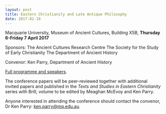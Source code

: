 ```yaml
---
layout: post
title: Eastern Christianity and Late Antique Philosophy
date: 2017-02-10
---
```


Macquarie University, Museum of Ancient Cultures, Building X5B,
**Thursday 6-Friday 7 April 2017**




Sponsors:
The Ancient Cultures Research Centre
The Society for
the Study of Early Christianity
The Department of Ancient History




Convenor: Ken Parry, Department of Ancient History




[Full programme and
speakers](http://www.aabs.org.au/wp-content/uploads/2017/03/mqconferenceapril2017revised.doc).


The conference papers will be peer-reviewed together with
additional invited papers and published in the *Texts and Studies in
Eastern Christianity* series with Brill, volume to be edited by Meaghan
McEvoy and Ken Parry.

Anyone interested in attending the
conference should contact the convenor, Dr Ken Parry:
<ken.parry@mq.edu.au>.
